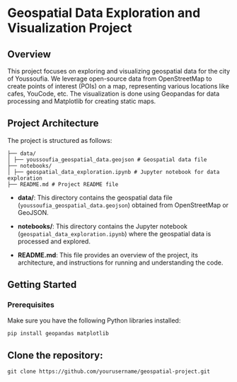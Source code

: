 # Geospatial Data Exploration and Visualization Project

## Overview

This project focuses on exploring and visualizing geospatial data for the city of Youssoufia. We leverage open-source data from OpenStreetMap to create points of interest (POIs) on a map, representing various locations like cafes, YouCode, etc. The visualization is done using Geopandas for data processing and Matplotlib for creating static maps.

## Project Architecture

The project is structured as follows:

```
├── data/
│ ├── youssoufia_geospatial_data.geojson # Geospatial data file
├── notebooks/
│ ├── geospatial_data_exploration.ipynb # Jupyter notebook for data exploration
├── README.md # Project README file

```

- **data/**: This directory contains the geospatial data file (`youssoufia_geospatial_data.geojson`) obtained from OpenStreetMap or GeoJSON.

- **notebooks/**: This directory contains the Jupyter notebook (`geospatial_data_exploration.ipynb`) where the geospatial data is processed and explored.

- **README.md**: This file provides an overview of the project, its architecture, and instructions for running and understanding the code.

## Getting Started

### Prerequisites

Make sure you have the following Python libraries installed:

```bash
pip install geopandas matplotlib
```

## Clone the repository:
```
git clone https://github.com/yourusername/geospatial-project.git
```